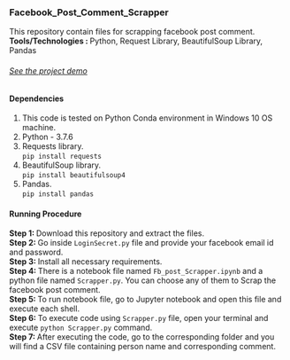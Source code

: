 ### Facebook_Post_Comment_Scrapper
This repository contain files for scrapping facebook post comment. <br>
<b> Tools/Technologies : </b> Python, Request Library, BeautifulSoup Library, Pandas

<h6> <a href="https://youtu.be/SrDZBLvOTSw">See the project demo</a></h6>

#### Dependencies
1. This code is tested on Python Conda environment in Windows 10 OS machine. <br>
2. Python - 3.7.6
2. Requests library. <br>
`pip install requests` <br>
3. BeautifulSoup library. <br> 
`pip install beautifulsoup4` <br>
4. Pandas. <br>
`pip install pandas` <br>

#### Running Procedure
<b> Step 1: </b> Download this repository and extract the files. <br>
<b> Step 2: </b> Go inside `LoginSecret.py` file and provide your facebook email id and password. <br>
<b> Step 3: </b> Install all necessary requirements. <br>
<b> Step 4: </b> There is a notebook file named `Fb_post_Scrapper.ipynb` and a python file named `Scrapper.py`. You can choose any of them to Scrap the facebook post comment. <br>
<b> Step 5: </b> To run notebook file, go to Jupyter notebook and open this file and execute each shell. <br>
<b> Step 6: </b> To execute code using `Scrapper.py` file, open your terminal and execute `python Scrapper.py` command.<br>
<b> Step 7: </b> After executing the code, go to the corresponding folder and you will find a CSV file containing person name and corresponding comment. <br>
